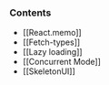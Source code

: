 
### Contents
- [[React.memo]]
- [[Fetch-types]]
- [[Lazy loading]]
- [[Concurrent Mode]]
- [[SkeletonUI]]